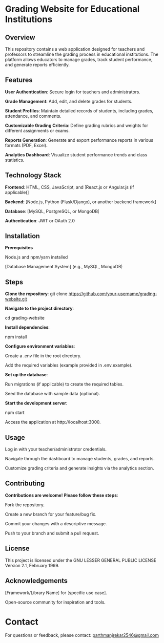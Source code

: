 # Grading Website for Educational Institutions

## Overview 

This repository contains a web application designed for teachers and professors to streamline the grading process in educational institutions. The platform allows educators to manage grades, track student performance, and generate reports efficiently.

## Features

****User Authentication****: Secure login for teachers and administrators.

****Grade Management****: Add, edit, and delete grades for students.

****Student Profiles****: Maintain detailed records of students, including grades, attendance, and comments.

****Customizable Grading Criteria****: Define grading rubrics and weights for different assignments or exams.

****Reports Generation****: Generate and export performance reports in various formats (PDF, Excel).

****Analytics Dashboard****: Visualize student performance trends and class statistics.

## Technology Stack

****Frontend****: HTML, CSS, JavaScript, and [React.js or Angular.js (if applicable)]

****Backend****: [Node.js, Python (Flask/Django), or another backend framework]

****Database****: [MySQL, PostgreSQL, or MongoDB]

****Authentication****: JWT or OAuth 2.0

## Installation

****Prerequisites****

Node.js and npm/yarn installed

[Database Management System] (e.g., MySQL, MongoDB)

## Steps

****Clone the repository****: git clone https://github.com/your-username/grading-website.git

****Navigate to the project directory****:

cd grading-website

****Install dependencies****:

npm install

****Configure environment variables****:

Create a .env file in the root directory.

Add the required variables (example provided in .env.example).

****Set up the database****:

Run migrations (if applicable) to create the required tables.

Seed the database with sample data (optional).

****Start the development server****:

npm start

Access the application at http://localhost:3000.

## Usage

Log in with your teacher/administrator credentials.

Navigate through the dashboard to manage students, grades, and reports.

Customize grading criteria and generate insights via the analytics section.

## Contributing

****Contributions are welcome! Please follow these steps****:

Fork the repository.

Create a new branch for your feature/bug fix.

Commit your changes with a descriptive message.

Push to your branch and submit a pull request.

## License

This project is licensed under the GNU LESSER GENERAL PUBLIC LICENSE Version 2.1, February 1999.

## Acknowledgements

[Framework/Library Name] for [specific use case].

Open-source community for inspiration and tools.

# Contact

For questions or feedback, please contact: parthmanjrekar2546@gmail.com 

